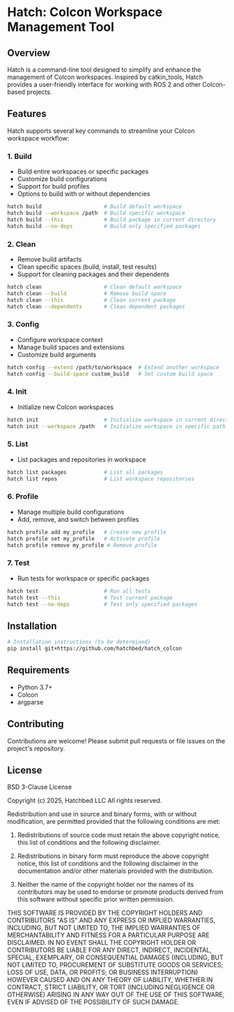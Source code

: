 # Hatch: Colcon Workspace Management Tool

## Overview

Hatch is a command-line tool designed to simplify and enhance the management of Colcon workspaces. Inspired by catkin_tools, Hatch provides a user-friendly interface for working with ROS 2 and other Colcon-based projects.

## Features

Hatch supports several key commands to streamline your Colcon workspace workflow:

### 1. Build
- Build entire workspaces or specific packages
- Customize build configurations
- Support for build profiles
- Options to build with or without dependencies

```bash
hatch build                    # Build default workspace
hatch build --workspace /path  # Build specific workspace
hatch build --this             # Build package in current directory
hatch build --no-deps          # Build only specified packages
```

### 2. Clean
- Remove build artifacts
- Clean specific spaces (build, install, test results)
- Support for cleaning packages and their dependents

```bash
hatch clean                    # Clean default workspace
hatch clean --build            # Remove build space
hatch clean --this             # Clean current package
hatch clean --dependents       # Clean dependent packages
```

### 3. Config
- Configure workspace context
- Manage build spaces and extensions
- Customize build arguments

```bash
hatch config --extend /path/to/workspace  # Extend another workspace
hatch config --build-space custom_build   # Set custom build space
```

### 4. Init
- Initialize new Colcon workspaces

```bash
hatch init                     # Initialize workspace in current directory
hatch init --workspace /path   # Initialize workspace in specific path
```

### 5. List
- List packages and repositories in workspace

```bash
hatch list packages            # List all packages
hatch list repos               # List workspace repositories
```

### 6. Profile
- Manage multiple build configurations
- Add, remove, and switch between profiles

```bash
hatch profile add my_profile   # Create new profile
hatch profile set my_profile   # Activate profile
hatch profile remove my_profile # Remove profile
```

### 7. Test
- Run tests for workspace or specific packages

```bash
hatch test                     # Run all tests
hatch test --this              # Test current package
hatch test --no-deps           # Test only specified packages
```

## Installation

```bash
# Installation instructions (to be determined)
pip install git+https://github.com/hatchbed/hatch_colcon
```

## Requirements

- Python 3.7+
- Colcon
- argparse

## Contributing

Contributions are welcome! Please submit pull requests or file issues on the project's repository.

## License

BSD 3-Clause License

Copyright (c) 2025, Hatchbed LLC
All rights reserved.

Redistribution and use in source and binary forms, with or without
modification, are permitted provided that the following conditions are met:

1. Redistributions of source code must retain the above copyright notice, this
   list of conditions and the following disclaimer.

2. Redistributions in binary form must reproduce the above copyright notice,
   this list of conditions and the following disclaimer in the documentation
   and/or other materials provided with the distribution.

3. Neither the name of the copyright holder nor the names of its
   contributors may be used to endorse or promote products derived from
   this software without specific prior written permission.

THIS SOFTWARE IS PROVIDED BY THE COPYRIGHT HOLDERS AND CONTRIBUTORS "AS IS"
AND ANY EXPRESS OR IMPLIED WARRANTIES, INCLUDING, BUT NOT LIMITED TO, THE
IMPLIED WARRANTIES OF MERCHANTABILITY AND FITNESS FOR A PARTICULAR PURPOSE ARE
DISCLAIMED. IN NO EVENT SHALL THE COPYRIGHT HOLDER OR CONTRIBUTORS BE LIABLE
FOR ANY DIRECT, INDIRECT, INCIDENTAL, SPECIAL, EXEMPLARY, OR CONSEQUENTIAL
DAMAGES (INCLUDING, BUT NOT LIMITED TO, PROCUREMENT OF SUBSTITUTE GOODS OR
SERVICES; LOSS OF USE, DATA, OR PROFITS; OR BUSINESS INTERRUPTION) HOWEVER
CAUSED AND ON ANY THEORY OF LIABILITY, WHETHER IN CONTRACT, STRICT LIABILITY,
OR TORT (INCLUDING NEGLIGENCE OR OTHERWISE) ARISING IN ANY WAY OUT OF THE USE
OF THIS SOFTWARE, EVEN IF ADVISED OF THE POSSIBILITY OF SUCH DAMAGE.

